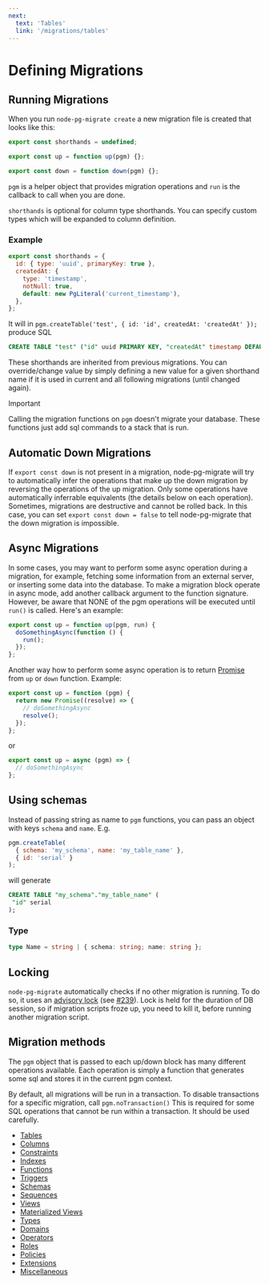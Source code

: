 ```yaml
---
next:
  text: 'Tables'
  link: '/migrations/tables'
---
```


# Defining Migrations

## Running Migrations

When you run `node-pg-migrate create` a new migration file is created that looks like this:

```javascript
export const shorthands = undefined;

export const up = function up(pgm) {};

export const down = function down(pgm) {};
```

`pgm` is a helper object that provides migration operations and `run` is the callback to call when you are done.

`shorthands` is optional for column type shorthands. You can specify custom types which will be expanded to column
definition.

### Example

```js
export const shorthands = {
  id: { type: 'uuid', primaryKey: true },
  createdAt: {
    type: 'timestamp',
    notNull: true,
    default: new PgLiteral('current_timestamp'),
  },
};
```

It will in `pgm.createTable('test', { id: 'id', createdAt: 'createdAt' });` produce SQL

```sql
CREATE TABLE "test" ("id" uuid PRIMARY KEY, "createdAt" timestamp DEFAULT current_timestamp NOT NULL);
```

These shorthands are inherited from previous migrations. You can override/change value by simply defining a new value
for a given shorthand name
if it is used in current and all following migrations (until changed again).

> [!IMPORTANT]
> Calling the migration functions on `pgm` doesn't migrate your database. These functions just add sql commands to a
> stack that is run.

## Automatic Down Migrations

If `export const down` is not present in a migration, node-pg-migrate will try to automatically infer the operations that
make up the down migration by reversing the operations of the up migration. Only some operations have automatically
inferrable equivalents (the details below on each operation). Sometimes, migrations are destructive and cannot be rolled
back. In this case, you can set `export const down = false` to tell node-pg-migrate that the down migration is impossible.

## Async Migrations

In some cases, you may want to perform some async operation during a migration, for example, fetching some information
from an external server, or inserting some data into the database. To make a migration block operate in async mode, add
another callback argument to the function signature. However, be aware that NONE of the pgm operations will be executed
until `run()` is called. Here's an example:

```javascript
export const up = function up(pgm, run) {
  doSomethingAsync(function () {
    run();
  });
};
```

Another way how to perform some async operation is to return [Promise](https://promisesaplus.com/) from `up` or `down`
function. Example:

```javascript
export const up = function (pgm) {
  return new Promise((resolve) => {
    // doSomethingAsync
    resolve();
  });
};
```

or

```javascript
export const up = async (pgm) => {
  // doSomethingAsync
};
```

## Using schemas

Instead of passing string as name to `pgm` functions, you can pass an object with keys `schema` and `name`. E.g.

```javascript
pgm.createTable(
  { schema: 'my_schema', name: 'my_table_name' },
  { id: 'serial' }
);
```

will generate

```sql
CREATE TABLE "my_schema"."my_table_name" (
 "id" serial
);
```

### Type

```ts
type Name = string | { schema: string; name: string };
```

## Locking

`node-pg-migrate` automatically checks if no other migration is running. To do so, it uses an
[advisory lock](https://www.postgresql.org/docs/current/static/explicit-locking.html#id-1.5.12.6.9.2)
(see [#239](https://github.com/salsita/node-pg-migrate/pull/239)).
Lock is held for the duration of DB session, so if migration scripts froze up, you need to kill it,
before running another migration script.

## Migration methods

The `pgm` object that is passed to each up/down block has many different operations available.
Each operation is simply
a function that generates some sql and stores it in the current pgm context.

By default, all migrations will be run in a transaction.
To disable transactions for a specific migration,
call `pgm.noTransaction()`
This is required for some SQL operations that cannot be run within a transaction.
It should be used carefully.

- [Tables](tables.md)
- [Columns](columns.md)
- [Constraints](constraints.md)
- [Indexes](indexes.md)
- [Functions](functions.md)
- [Triggers](triggers.md)
- [Schemas](schemas.md)
- [Sequences](sequences.md)
- [Views](views.md)
- [Materialized Views](mViews.md)
- [Types](types.md)
- [Domains](domains.md)
- [Operators](operators.md)
- [Roles](roles.md)
- [Policies](policies.md)
- [Extensions](extensions.md)
- [Miscellaneous](misc.md)
